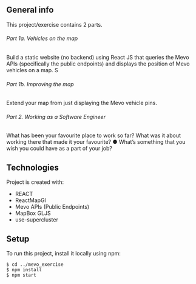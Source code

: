 ## General info
This project/exercise contains 2 parts.

###### Part 1a. Vehicles on the map
Build a static website (no backend) using React JS that queries the Mevo APIs (specifically the public
endpoints) and displays the position of Mevo vehicles on a map. S
###### Part 1b. Improving the map
Extend your map from just displaying the Mevo vehicle pins. 

###### Part 2.  Working as a Software Engineer 
What has been your favourite place to work so far? What was it about working there that made it
your favourite?
● What’s something that you wish you could have as a part of your job?

## Technologies
Project is created with:
* REACT
* ReactMapGl
* Mevo APIs (Public Endpoints)
* MapBox GLJS
* use-supercluster

	
## Setup
To run this project, install it locally using npm:

```
$ cd ../mevo_exercise
$ npm install
$ npm start
```

